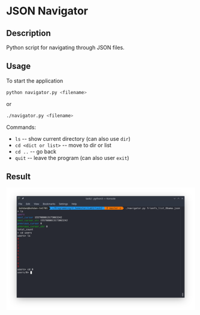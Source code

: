 # JSON Navigator


## Description
Python script for navigating through JSON files.

## Usage
To start the application
```bash
python navigator.py <filename>
```
or
```bash
./navigator.py <filename>
```

Commands:
- ```ls```  -- show current directory (can also use ```dir```)
- ```cd <dict or list>``` -- move to dir or list
- ```cd ..``` -- go back
- ```quit``` -- leave the program (can also user ```exit```)

## Result
![Alt text](images/result.png)